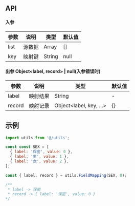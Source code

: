 ## API

#### 入参

| 参数 | 说明   | 类型   | 默认值 |
| ---- | ------ | ------ | ------ |
| list | 源数据 | Array  | []     |
| key  | 映射键 | String | null   |

#### 出参 Object<label, record> | null(入参错误时)

| 参数   | 说明     | 类型                    | 默认值 |
| ------ | -------- | ----------------------- | ------ |
| label  | 映射结果 | String                  | -      |
| record | 映射记录 | Object<label, key, ...> | {}     |

## 示例

```js
import utils from '@/utils';

const const SEX = [
  { label: '保密', value: 0 },
  { label: '男', value: 1 },
  { label: '女', value: 2 },
];

const { label, record } = utils.FieldMapping(SEX, 0);

/**
 * label -> 保密
 * record -> { label: '保密', value: 0 }
*/
```
